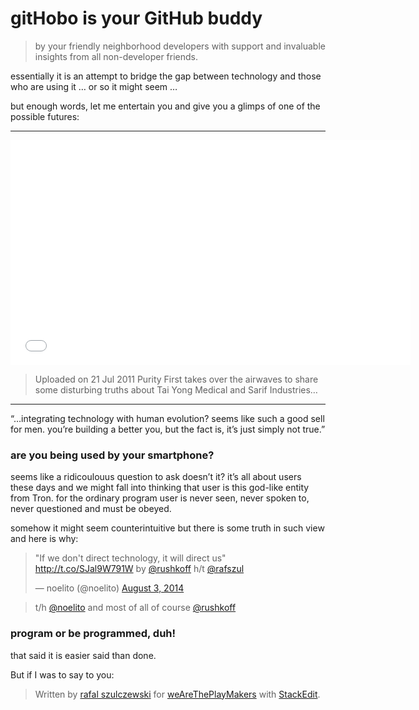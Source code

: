 <h1 id="githobo-is-your-github-buddy">gitHobo is your GitHub buddy</h1>

<blockquote>
  <p>by your friendly neighborhood developers with support and invaluable insights from all non-developer friends.</p>
</blockquote>

<p>essentially it is an attempt to bridge the gap between technology and those who are using it … or so it might seem … </p>

<p>but enough words, let me entertain you and give you a glimps of one of the possible futures:</p>

<hr>

<iframe width="640" height="360" src="//www.youtube.com/embed/rzRAo6MOKvE" frameborder="0" allowfullscreen=""></iframe>

<blockquote>
  <p>Uploaded on 21 Jul 2011 Purity First takes over the airwaves to share some disturbing truths about Tai Yong Medical and Sarif Industries…</p>
</blockquote>

<hr>

<p>“…integrating technology with human evolution? seems like such a good sell for men. you’re building a better you, but the fact is, it’s just simply not true.”</p><div class="se-section-delimiter"></div>

<h3 id="are-you-being-used-by-your-smartphone">are you being used by your smartphone?</h3>

<p>seems like a ridicoulouus question to ask doesn’t it? it’s all about users these days and we might fall into thinking that user is this god-like entity from Tron. for the ordinary program user is never seen, never spoken to, never questioned and must be obeyed.</p>

<p>somehow it might seem counterintuitive but there is some truth in such view and here is why:</p>

<blockquote class="twitter-tweet" lang="en"><p>"If we don't direct technology, it will direct us" <a href="http://t.co/SJal9W791W">http://t.co/SJal9W791W</a> by <a href="https://twitter.com/rushkoff">@rushkoff</a> h/t <a href="https://twitter.com/rafszul">@rafszul</a></p>— noelito (@noelito) <a href="https://twitter.com/noelito/statuses/496012696031354880">August 3, 2014</a></blockquote>

<script async="" src="//platform.twitter.com/widgets.js" charset="utf-8"></script>

<blockquote>
  <p>t/h <a href="https://twitter.com/noelito">@noelito</a> and most of all of course <a href="https://twitter.com/rushkoff">@rushkoff</a></p>
</blockquote><div class="se-section-delimiter"></div>

<h3 id="program-or-be-programmed-duh">program or be programmed, duh!</h3>

<p>that said it is easier said than done.</p>

<p>But if I was to say to you: </p>

<blockquote>
  <p>Written by <a href="https://github.com/rafszul">rafal szulczewski</a> for <a href="http://wearetheplaymakers.com/">weAreThePlayMakers</a> with <a href="https://stackedit.io/">StackEdit</a>.</p>
</blockquote>